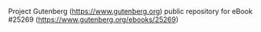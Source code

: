 Project Gutenberg (https://www.gutenberg.org) public repository for eBook #25269 (https://www.gutenberg.org/ebooks/25269)
